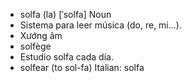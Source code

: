 - solfa (la)	[ˈsolfa]	Noun
- Sistema para leer música (do, re, mi...).
- Xướng âm
- solfège
- Estudio solfa cada día.
- solfear (to sol-fa)	Italian: solfa